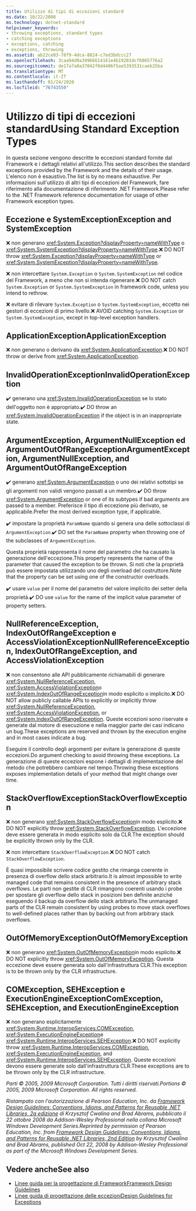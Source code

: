 ```yaml
---
title: Utilizzo di tipi di eccezioni standard
ms.date: 10/22/2008
ms.technology: dotnet-standard
helpviewer_keywords:
- throwing exceptions, standard types
- catching exceptions
- exceptions, catching
- exceptions, throwing
ms.assetid: ab22ce03-78f9-4dca-8824-c7ed3bdccc27
ms.openlocfilehash: 3caa94d9a39966614161e4b19201dcf6065776a2
ms.sourcegitcommit: de17a7a0a37042f0d4406f5ae5393531caeb25ba
ms.translationtype: MT
ms.contentlocale: it-IT
ms.lasthandoff: 01/24/2020
ms.locfileid: "76743550"
---
```

# <a name="using-standard-exception-types"></a><span data-ttu-id="78c26-102">Utilizzo di tipi di eccezioni standard</span><span class="sxs-lookup"><span data-stu-id="78c26-102">Using Standard Exception Types</span></span>
<span data-ttu-id="78c26-103">In questa sezione vengono descritte le eccezioni standard fornite dal Framework e i dettagli relativi all'utilizzo.</span><span class="sxs-lookup"><span data-stu-id="78c26-103">This section describes the standard exceptions provided by the Framework and the details of their usage.</span></span> <span data-ttu-id="78c26-104">L'elenco non è esaustivo.</span><span class="sxs-lookup"><span data-stu-id="78c26-104">The list is by no means exhaustive.</span></span> <span data-ttu-id="78c26-105">Per informazioni sull'utilizzo di altri tipi di eccezioni del Framework, fare riferimento alla documentazione di riferimento .NET Framework.</span><span class="sxs-lookup"><span data-stu-id="78c26-105">Please refer to the .NET Framework reference documentation for usage of other Framework exception types.</span></span>

## <a name="exception-and-systemexception"></a><span data-ttu-id="78c26-106">Eccezione e SystemException</span><span class="sxs-lookup"><span data-stu-id="78c26-106">Exception and SystemException</span></span>
 <span data-ttu-id="78c26-107">❌ non generano <xref:System.Exception?displayProperty=nameWithType> o <xref:System.SystemException?displayProperty=nameWithType>.</span><span class="sxs-lookup"><span data-stu-id="78c26-107">❌ DO NOT throw <xref:System.Exception?displayProperty=nameWithType> or <xref:System.SystemException?displayProperty=nameWithType>.</span></span>

 <span data-ttu-id="78c26-108">❌ non intercettare `System.Exception` o `System.SystemException` nel codice del Framework, a meno che non si intenda rigenerare.</span><span class="sxs-lookup"><span data-stu-id="78c26-108">❌ DO NOT catch `System.Exception` or `System.SystemException` in framework code, unless you intend to rethrow.</span></span>

 <span data-ttu-id="78c26-109">❌ evitare di rilevare `System.Exception` o `System.SystemException`, eccetto nei gestori di eccezioni di primo livello.</span><span class="sxs-lookup"><span data-stu-id="78c26-109">❌ AVOID catching `System.Exception` or `System.SystemException`, except in top-level exception handlers.</span></span>

## <a name="applicationexception"></a><span data-ttu-id="78c26-110">ApplicationException</span><span class="sxs-lookup"><span data-stu-id="78c26-110">ApplicationException</span></span>
 <span data-ttu-id="78c26-111">❌ non generano o derivano da <xref:System.ApplicationException>.</span><span class="sxs-lookup"><span data-stu-id="78c26-111">❌ DO NOT throw or derive from <xref:System.ApplicationException>.</span></span>

## <a name="invalidoperationexception"></a><span data-ttu-id="78c26-112">InvalidOperationException</span><span class="sxs-lookup"><span data-stu-id="78c26-112">InvalidOperationException</span></span>
 <span data-ttu-id="78c26-113">✔️ generano una <xref:System.InvalidOperationException> se lo stato dell'oggetto non è appropriato.</span><span class="sxs-lookup"><span data-stu-id="78c26-113">✔️ DO throw an <xref:System.InvalidOperationException> if the object is in an inappropriate state.</span></span>

## <a name="argumentexception-argumentnullexception-and-argumentoutofrangeexception"></a><span data-ttu-id="78c26-114">ArgumentException, ArgumentNullException ed ArgumentOutOfRangeException</span><span class="sxs-lookup"><span data-stu-id="78c26-114">ArgumentException, ArgumentNullException, and ArgumentOutOfRangeException</span></span>
 <span data-ttu-id="78c26-115">✔️ generano <xref:System.ArgumentException> o uno dei relativi sottotipi se gli argomenti non validi vengono passati a un membro.</span><span class="sxs-lookup"><span data-stu-id="78c26-115">✔️ DO throw <xref:System.ArgumentException> or one of its subtypes if bad arguments are passed to a member.</span></span> <span data-ttu-id="78c26-116">Preferisce il tipo di eccezione più derivato, se applicabile.</span><span class="sxs-lookup"><span data-stu-id="78c26-116">Prefer the most derived exception type, if applicable.</span></span>

 <span data-ttu-id="78c26-117">✔️ impostare la proprietà `ParamName` quando si genera una delle sottoclassi di `ArgumentException`.</span><span class="sxs-lookup"><span data-stu-id="78c26-117">✔️ DO set the `ParamName` property when throwing one of the subclasses of `ArgumentException`.</span></span>

 <span data-ttu-id="78c26-118">Questa proprietà rappresenta il nome del parametro che ha causato la generazione dell'eccezione.</span><span class="sxs-lookup"><span data-stu-id="78c26-118">This property represents the name of the parameter that caused the exception to be thrown.</span></span> <span data-ttu-id="78c26-119">Si noti che la proprietà può essere impostata utilizzando uno degli overload del costruttore.</span><span class="sxs-lookup"><span data-stu-id="78c26-119">Note that the property can be set using one of the constructor overloads.</span></span>

 <span data-ttu-id="78c26-120">✔️ usare `value` per il nome del parametro del valore implicito dei setter della proprietà.</span><span class="sxs-lookup"><span data-stu-id="78c26-120">✔️ DO use `value` for the name of the implicit value parameter of property setters.</span></span>

## <a name="nullreferenceexception-indexoutofrangeexception-and-accessviolationexception"></a><span data-ttu-id="78c26-121">NullReferenceException, IndexOutOfRangeException e AccessViolationException</span><span class="sxs-lookup"><span data-stu-id="78c26-121">NullReferenceException, IndexOutOfRangeException, and AccessViolationException</span></span>
 <span data-ttu-id="78c26-122">❌ non consentono alle API pubblicamente richiamabili di generare <xref:System.NullReferenceException>, <xref:System.AccessViolationException>o <xref:System.IndexOutOfRangeException>in modo esplicito o implicito.</span><span class="sxs-lookup"><span data-stu-id="78c26-122">❌ DO NOT allow publicly callable APIs to explicitly or implicitly throw <xref:System.NullReferenceException>, <xref:System.AccessViolationException>, or <xref:System.IndexOutOfRangeException>.</span></span> <span data-ttu-id="78c26-123">Queste eccezioni sono riservate e generate dal motore di esecuzione e nella maggior parte dei casi indicano un bug.</span><span class="sxs-lookup"><span data-stu-id="78c26-123">These exceptions are reserved and thrown by the execution engine and in most cases indicate a bug.</span></span>

 <span data-ttu-id="78c26-124">Eseguire il controllo degli argomenti per evitare la generazione di queste eccezioni.</span><span class="sxs-lookup"><span data-stu-id="78c26-124">Do argument checking to avoid throwing these exceptions.</span></span> <span data-ttu-id="78c26-125">La generazione di queste eccezioni espone i dettagli di implementazione del metodo che potrebbero cambiare nel tempo.</span><span class="sxs-lookup"><span data-stu-id="78c26-125">Throwing these exceptions exposes implementation details of your method that might change over time.</span></span>

## <a name="stackoverflowexception"></a><span data-ttu-id="78c26-126">StackOverflowException</span><span class="sxs-lookup"><span data-stu-id="78c26-126">StackOverflowException</span></span>
 <span data-ttu-id="78c26-127">❌ non generano <xref:System.StackOverflowException>in modo esplicito.</span><span class="sxs-lookup"><span data-stu-id="78c26-127">❌ DO NOT explicitly throw <xref:System.StackOverflowException>.</span></span> <span data-ttu-id="78c26-128">L'eccezione deve essere generata in modo esplicito solo da CLR.</span><span class="sxs-lookup"><span data-stu-id="78c26-128">The exception should be explicitly thrown only by the CLR.</span></span>

 <span data-ttu-id="78c26-129">❌ non intercettare `StackOverflowException`.</span><span class="sxs-lookup"><span data-stu-id="78c26-129">❌ DO NOT catch `StackOverflowException`.</span></span>

 <span data-ttu-id="78c26-130">È quasi impossibile scrivere codice gestito che rimanga coerente in presenza di overflow dello stack arbitrario.</span><span class="sxs-lookup"><span data-stu-id="78c26-130">It is almost impossible to write managed code that remains consistent in the presence of arbitrary stack overflows.</span></span> <span data-ttu-id="78c26-131">Le parti non gestite di CLR rimangono coerenti usando i probe per spostare gli overflow dello stack in posizioni ben definite anziché eseguendo il backup da overflow dello stack arbitrario.</span><span class="sxs-lookup"><span data-stu-id="78c26-131">The unmanaged parts of the CLR remain consistent by using probes to move stack overflows to well-defined places rather than by backing out from arbitrary stack overflows.</span></span>

## <a name="outofmemoryexception"></a><span data-ttu-id="78c26-132">OutOfMemoryException</span><span class="sxs-lookup"><span data-stu-id="78c26-132">OutOfMemoryException</span></span>
 <span data-ttu-id="78c26-133">❌ non generano <xref:System.OutOfMemoryException>in modo esplicito.</span><span class="sxs-lookup"><span data-stu-id="78c26-133">❌ DO NOT explicitly throw <xref:System.OutOfMemoryException>.</span></span> <span data-ttu-id="78c26-134">Questa eccezione deve essere generata solo dall'infrastruttura CLR.</span><span class="sxs-lookup"><span data-stu-id="78c26-134">This exception is to be thrown only by the CLR infrastructure.</span></span>

## <a name="comexception-sehexception-and-executionengineexception"></a><span data-ttu-id="78c26-135">COMException, SEHException e ExecutionEngineException</span><span class="sxs-lookup"><span data-stu-id="78c26-135">ComException, SEHException, and ExecutionEngineException</span></span>
 <span data-ttu-id="78c26-136">❌ non generano esplicitamente <xref:System.Runtime.InteropServices.COMException>, <xref:System.ExecutionEngineException>e <xref:System.Runtime.InteropServices.SEHException>.</span><span class="sxs-lookup"><span data-stu-id="78c26-136">❌ DO NOT explicitly throw <xref:System.Runtime.InteropServices.COMException>,  <xref:System.ExecutionEngineException>, and <xref:System.Runtime.InteropServices.SEHException>.</span></span> <span data-ttu-id="78c26-137">Queste eccezioni devono essere generate solo dall'infrastruttura CLR.</span><span class="sxs-lookup"><span data-stu-id="78c26-137">These exceptions are to be thrown only by the CLR infrastructure.</span></span>

 <span data-ttu-id="78c26-138">*Parti © 2005, 2009 Microsoft Corporation. Tutti i diritti riservati.*</span><span class="sxs-lookup"><span data-stu-id="78c26-138">*Portions © 2005, 2009 Microsoft Corporation. All rights reserved.*</span></span>

 <span data-ttu-id="78c26-139">*Ristampato con l'autorizzazione di Pearson Education, Inc. da [Framework Design Guidelines: Conventions, Idioms, and Patterns for Reusable .NET Libraries, 2a edizione](https://www.informit.com/store/framework-design-guidelines-conventions-idioms-and-9780321545619) di Krzysztof Cwalina and Brad Abrams, pubblicato il 22 ottobre 2008 da Addison-Wesley Professional nella collana Microsoft Windows Development Series.*</span><span class="sxs-lookup"><span data-stu-id="78c26-139">*Reprinted by permission of Pearson Education, Inc. from [Framework Design Guidelines: Conventions, Idioms, and Patterns for Reusable .NET Libraries, 2nd Edition](https://www.informit.com/store/framework-design-guidelines-conventions-idioms-and-9780321545619) by Krzysztof Cwalina and Brad Abrams, published Oct 22, 2008 by Addison-Wesley Professional as part of the Microsoft Windows Development Series.*</span></span>

## <a name="see-also"></a><span data-ttu-id="78c26-140">Vedere anche</span><span class="sxs-lookup"><span data-stu-id="78c26-140">See also</span></span>

- [<span data-ttu-id="78c26-141">Linee guida per la progettazione di Framework</span><span class="sxs-lookup"><span data-stu-id="78c26-141">Framework Design Guidelines</span></span>](../../../docs/standard/design-guidelines/index.md)
- [<span data-ttu-id="78c26-142">Linee guida di progettazione delle eccezioni</span><span class="sxs-lookup"><span data-stu-id="78c26-142">Design Guidelines for Exceptions</span></span>](../../../docs/standard/design-guidelines/exceptions.md)
